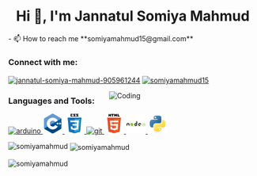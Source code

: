 <h1 align="center">Hi 👋, I'm Jannatul Somiya Mahmud</h1>
- 📫 How to reach me **somiyamahmud15@gmail.com**

<h3 align="left">Connect with me:</h3>
<p align="left">
<a href="https://linkedin.com/in/jannatul-somiya-mahmud-905961244" target="blank"><img align="center" src="https://raw.githubusercontent.com/rahuldkjain/github-profile-readme-generator/master/src/images/icons/Social/linked-in-alt.svg" alt="jannatul-somiya-mahmud-905961244" height="30" width="40" /></a>
<a href="https://www.hackerrank.com/somiyamahmud15" target="blank"><img align="center" src="https://raw.githubusercontent.com/rahuldkjain/github-profile-readme-generator/master/src/images/icons/Social/hackerrank.svg" alt="somiyamahmud15" height="30" width="40" /></a>
</p>
<img align="right" alt="Coding" width="300" src="https://media.tenor.com/S59bPkT0pqcAAAAC/programming.gif">

<h3 align="left">Languages and Tools:</h3>
<p align="left"> <a href="https://www.arduino.cc/" target="_blank" rel="noreferrer"> <img src="https://cdn.worldvectorlogo.com/logos/arduino-1.svg" alt="arduino" width="40" height="40"/> </a> <a href="https://www.w3schools.com/cpp/" target="_blank" rel="noreferrer"> <img src="https://raw.githubusercontent.com/devicons/devicon/master/icons/cplusplus/cplusplus-original.svg" alt="cplusplus" width="40" height="40"/> </a> <a href="https://www.w3schools.com/css/" target="_blank" rel="noreferrer"> <img src="https://raw.githubusercontent.com/devicons/devicon/master/icons/css3/css3-original-wordmark.svg" alt="css3" width="40" height="40"/> </a> <a href="https://git-scm.com/" target="_blank" rel="noreferrer"> <img src="https://www.vectorlogo.zone/logos/git-scm/git-scm-icon.svg" alt="git" width="40" height="40"/> </a> <a href="https://www.w3.org/html/" target="_blank" rel="noreferrer"> <img src="https://raw.githubusercontent.com/devicons/devicon/master/icons/html5/html5-original-wordmark.svg" alt="html5" width="40" height="40"/> </a> <a href="https://nodejs.org" target="_blank" rel="noreferrer"> <img src="https://raw.githubusercontent.com/devicons/devicon/master/icons/nodejs/nodejs-original-wordmark.svg" alt="nodejs" width="40" height="40"/> </a> <a href="https://www.python.org" target="_blank" rel="noreferrer"> <img src="https://raw.githubusercontent.com/devicons/devicon/master/icons/python/python-original.svg" alt="python" width="40" height="40"/> </a> </p>

<p><img align="left" src="https://github-readme-stats.vercel.app/api/top-langs?username=somiyamahmud&show_icons=true&locale=en&layout=compact" alt="somiyamahmud" /></p>

<p>&nbsp;<img align="center" src="https://github-readme-stats.vercel.app/api?username=somiyamahmud&show_icons=true&locale=en" alt="somiyamahmud" /></p>

<p><img align="center" src="https://github-readme-streak-stats.herokuapp.com/?user=somiyamahmud&" alt="somiyamahmud" /></p>
